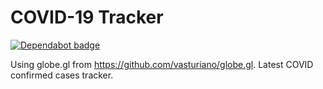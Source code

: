 # COVID-19 Tracker

[![Dependabot badge](https://flat.badgen.net/dependabot/wbkd/webpack-starter?icon=dependabot)](https://dependabot.com/)

Using globe.gl from https://github.com/vasturiano/globe.gl. Latest COVID confirmed cases tracker.
